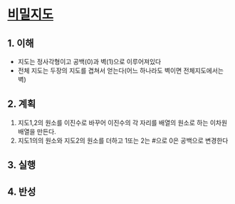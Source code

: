 # [비밀지도](https://programmers.co.kr/learn/courses/30/lessons/17681)

## 1. 이해

- 지도는 정사각형이고 공백(0)과 벽(1)으로 이루어져있다
- 전체 지도는 두장의 지도를 겹쳐서 얻는다(어느 하나라도 벽이면 전체지도에서는 벽)

## 2. 계획

1. 지도1,2의 원소를 이진수로 바꾸어 이진수의 각 자리를 배열의 원소로 하는 이차원배열을 만든다.
2. 지도1의의 원소와 지도2의 원소를 더하고 1또는 2는 #으로 0은 공백으로 변경한다

## 3. 실행

## 4. 반성
